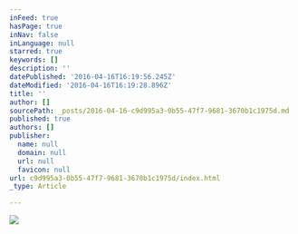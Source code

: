 ```yaml
---
inFeed: true
hasPage: true
inNav: false
inLanguage: null
starred: true
keywords: []
description: ''
datePublished: '2016-04-16T16:19:56.245Z'
dateModified: '2016-04-16T16:19:28.896Z'
title: ''
author: []
sourcePath: _posts/2016-04-16-c9d995a3-0b55-47f7-9681-3670b1c1975d.md
published: true
authors: []
publisher:
  name: null
  domain: null
  url: null
  favicon: null
url: c9d995a3-0b55-47f7-9681-3670b1c1975d/index.html
_type: Article

---
```

![](https://the-grid-user-content.s3-us-west-2.amazonaws.com/33efeeaa-f210-4129-8ab3-1a1332cd9074.png)